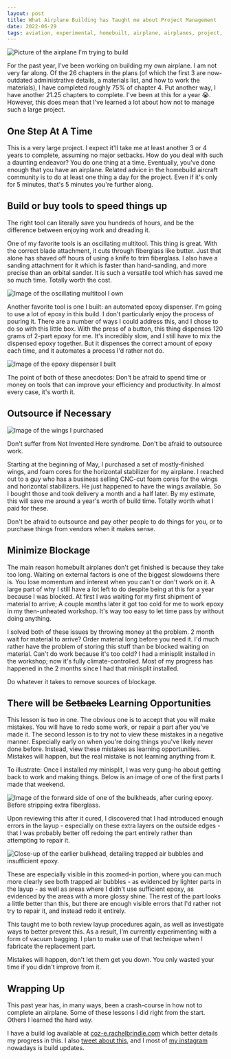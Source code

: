 ```yaml
---
layout: post
title: What Airplane Building has Taught me about Project Management
date: 2022-06-29
tags: aviation, experimental, homebuilt, airplane, airplanes, project, management
---
```


![Picture of the airplane I'm trying to build](https://coz-e.rachelbrindle.com/assets/images/plans_cover_1.jpg)

For the past year, I've been working on building my own airplane. I am not very far along. Of the 26 chapters in the plans (of which the first 3 are now-outdated administrative details, a materials list, and how to work the materials), I have completed roughly 75% of chapter 4. Put another way, I have another 21.25 chapters to complete. I've been at this for a year 😭. However, this does mean that I've learned a lot about how not to manage such a large project.

## One Step At A Time

This is a very large project. I expect it'll take me at least another 3 or 4 years to complete, assuming no major setbacks. How do you deal with such a daunting endeavor? You do one thing at a time. Eventually, you've done enough that you have an airplane. Related advice in the homebuild aircraft community is to do at least one thing a day for the project. Even if it's only for 5 minutes, that's 5 minutes you're further along.

## Build or buy tools to speed things up

The right tool can literally save you hundreds of hours, and be the difference between enjoying work and dreading it.

One of my favorite tools is an oscillating multitool. This thing is great. With the correct blade attachment, it cuts through fiberglass like butter. Just that alone has shaved off hours of using a knife to trim fiberglass. I also have a sanding attachment for it which is faster than hand-sanding, and more precise than an orbital sander. It is such a versatile tool which has saved me so much time. Totally worth the cost.

![Image of the oscillating multitool I own](https://coz-e.rachelbrindle.com/assets/images/workshop/oscillating_multitool.jpg)

Another favorite tool is one I built: an automated epoxy dispenser. I'm going to use a lot of epoxy in this build. I don't particularly enjoy the process of pouring it. There are a number of ways I could address this, and I chose to do so with this little box. With the press of a button, this thing dispenses 120 grams of 2-part epoxy for me. It's incredibly slow, and I still have to mix the dispensed epoxy together. But it dispenses the correct amount of epoxy each time, and it automates a process I'd rather not do.

![Image of the epoxy dispenser I built](https://coz-e.rachelbrindle.com/assets/images/epoxy_dispenser/epoxy_setup.jpg)

The point of both of these anecdotes: Don't be afraid to spend time or money on tools that can improve your efficiency and productivity. In almost every case, it's worth it.

## Outsource if Necessary

![Image of the wings I purchased](https://coz-e.rachelbrindle.com/assets/images/build_log/chapter_19/wings_as_received.jpg)

Don't suffer from Not Invented Here syndrome. Don't be afraid to outsource work.

Starting at the beginning of May, I purchased a set of mostly-finished wings, and foam cores for the horizontal stabilizer for my airplane. I reached out to a guy who has a business selling CNC-cut foam cores for the wings and horizontal stabilizers. He just happened to have the wings available. So I bought those and took delivery a month and a half later. By my estimate, this will save me around a year's worth of build time. Totally worth what I paid for these.

Don't be afraid to outsource and pay other people to do things for you, or to purchase things from vendors when it makes sense.

## Minimize Blockage

The main reason homebuilt airplanes don't get finished is because they take too long. Waiting on external factors is one of the biggest slowdowns there is. You lose momentum and interest when you can't or don't work on it. A large part of why I still have a lot left to do despite being at this for a year because I was blocked. At first I was waiting for my first shipment of material to arrive; A couple months later it got too cold for me to work epoxy in my then-unheated workshop. It's way too easy to let time pass by without doing anything.

I solved both of these issues by throwing money at the problem. 2 month wait for material to arrive? Order material long before you need it. I'd much rather have the problem of storing this stuff than be blocked waiting on material. Can't do work because it's too cold? I had a minisplit installed in the workshop; now it's fully climate-controlled. Most of my progress has happened in the 2 months since I had that minisplit installed.

Do whatever it takes to remove sources of blockage.

## There will be ~~Setbacks~~ Learning Opportunities

This lesson is two in one. The obvious one is to accept that you will make mistakes. You will have to redo some work, or repair a part after you've made it. The second lesson is to try not to view these mistakes in a negative manner. Especially early on when you're doing things you've likely never done before. Instead, view these mistakes as learning opportunities. Mistakes will happen, but the real mistake is not learning anything from it.

To illustrate: Once I installed my minisplit, I was very gung-ho about getting back to work and making things. Below is an image of one of the first parts I made that weekend.

![Image of the forward side of one of the bulkheads, after curing epoxy. Before stripping extra fiberglass.](https://coz-e.rachelbrindle.com/assets/images/build_log/chapter_4/f22_forward_try_one.jpg)

Upon reviewing this after it cured, I discovered that I had introduced enough errors in the layup - especially on these extra layers on the outside edges - that I was probably better off redoing the part entirely rather than attempting to repair it. 

![Close-up of the earlier bulkhead, detailing trapped air bubbles and insufficient epoxy.](https://coz-e.rachelbrindle.com/assets/images/build_log/chapter_4/f22_forward_try_one_zoomed.jpg)

These are especially visible in this zoomed-in portion, where you can much more clearly see both trapped air bubbles - as evidenced by lighter parts in the layup - as well as areas where I didn't use sufficient epoxy, as evidenced by the areas with a more glossy shine. The rest of the part looks a little better than this, but there are enough visible errors that I'd rather not try to repair it, and instead redo it entirely.

This taught me to both review layup procedures again, as well as investigate ways to better prevent this. As a result, I'm currently experimenting with a form of vacuum bagging. I plan to make use of that technique when I fabricate the replacement part.

Mistakes will happen, don't let them get you down. You only wasted your time if you didn't improve from it.

## Wrapping Up

This past year has, in many ways, been a crash-course in how not to complete an airplane. Some of these lessons I did right from the start. Others I learned the hard way.

I have a build log available at [coz-e.rachelbrindle.com](https://coz-e.rachelbrindle.com) which better details my progress in this. I also [tweet about this](https://twitter.com/younata), and I most of [my instagram](https://www.instagram.com/rachelbrindle/) nowadays is build updates.